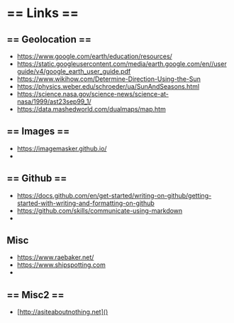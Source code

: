 # == Links ==

## == Geolocation ==

* [ https://www.google.com/earth/education/resources/ ]()
* [ https://static.googleusercontent.com/media/earth.google.com/en//userguide/v4/google_earth_user_guide.pdf ]()
* [ https://www.wikihow.com/Determine-Direction-Using-the-Sun ]()
* [ https://physics.weber.edu/schroeder/ua/SunAndSeasons.html ]()
* [ https://science.nasa.gov/science-news/science-at-nasa/1999/ast23sep99_1/ ]()
* [ https://data.mashedworld.com/dualmaps/map.htm ]()

## == Images ==

* [ https://imagemasker.github.io/ ]()
* 
## == Github ==

* [ https://docs.github.com/en/get-started/writing-on-github/getting-started-with-writing-and-formatting-on-github ]()
* [ https://github.com/skills/communicate-using-markdown ]()
* 
<!-- ## == Misc == -->
## Misc 

* [ https://www.raebaker.net/ ]()
* [ https://www.shipspotting.com ]()
* 
## == Misc2 ==
* [http://asiteaboutnothing.net]()
